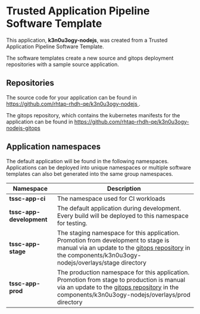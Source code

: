 # Trusted Application Pipeline Software Template

This application, **k3n0u3ogy-nodejs**, was created from a Trusted Application Pipeline Software Template.

The software templates create a new source and gitops deployment repositories with a sample source application. 

## Repositories

The source code for your application can be found in [https://github.com/rhtap-rhdh-qe/k3n0u3ogy-nodejs ](https://github.com/rhtap-rhdh-qe/k3n0u3ogy-nodejs ).
 
The gitops repository, which contains the kubernetes manifests for the application can be found in 
[https://github.com/rhtap-rhdh-qe/k3n0u3ogy-nodejs-gitops ](https://github.com/rhtap-rhdh-qe/k3n0u3ogy-nodejs-gitops ) 

## Application namespaces 

The default application will be found in the following namespaces. Applications can be deployed into unique namespaces or multiple software templates can also bet generated into the same group namespaces.  

|  Namespace   |  Description   |  
| -------- | -------- |
| **tssc-app-ci** | The namespace used for CI workloads |
| **tssc-app-development** | The default application during development. Every build will be deployed to this namespace for testing. |
| **tssc-app-stage** | The staging namespace for this application. Promotion from development to stage is manual via an update to the [gitops repository](https://github.com/rhtap-rhdh-qe/k3n0u3ogy-nodejs-gitops ) in the components/k3n0u3ogy-nodejs/overlays/stage directory |
| **tssc-app-prod** | The production namespace for this application. Promotion from stage to production is manual via an update to the [gitops repository](https://github.com/rhtap-rhdh-qe/k3n0u3ogy-nodejs-gitops ) in the components/k3n0u3ogy-nodejs/overlays/prod directory |